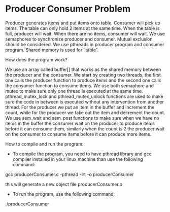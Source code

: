 # Producer Consumer Problem


Producer generates items and put items onto table. Consumer will pick up items. The table can only hold 2 items at the same time. When the table is full, producer will wait. When there are no items, consumer will wait. We use semaphores to synchronize producer and consumer.  Mutual exclusion should be considered. We use pthreads in producer program and consumer program. Shared memory is used for “table”.

How does the program work?

We use an array called buffer[] that works as the shared memory between the producer and the consumer. We start by creating two threads, the first one calls the producer function to produce items and the second one calls the consumer function to consume items. We use both semaphore and mutex to make sure only one thread is executed at the same time. pthread_mutex_lock and pthread_mutex_unlock functions are used to make sure the code in between is executed without any intervention from another thread. For the producer we put an item in the buffer and increment the count, while for the producer we take out the item and decrement the count. We use sem_wait and sem_post functions to make sure when we have no items in the buffer the consumer wait on the producer to produce items before it can consume them, similarly when the count is 2 the producer wait on the consumer to consume items before it can produce more items.

How to compile and run the program:

-	To compile the program, you need to have pthread library and gcc compiler installed in your linux machine than use the following command:

gcc producerConsumer.c -pthread -lrt -o producerConsumer

this will generate a new object file producerConsumer.o

-	To run the program, use the following command:

./producerConsumer
